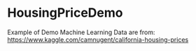 # HousingPriceDemo

Example of Demo Machine Learning 
Data are from: https://www.kaggle.com/camnugent/california-housing-prices
